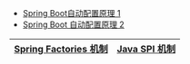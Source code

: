 

* [Spring Boot自动配置原理 1 ](http://c.biancheng.net/spring_boot/auto-config.html)
* [Spring Boot 自动配置原理 2 ](https://www.cnblogs.com/crazymakercircle/p/13895735.html)


[Spring Factories 机制](https://www.jianshu.com/p/7367dddab20d)|[ Java SPI 机制](https://www.pdai.tech/md/java/advanced/java-advanced-spi.html)|
---|---|
